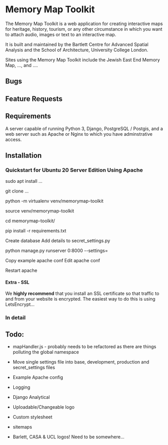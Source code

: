 # Memory Map Toolkit

The Memory Map Toolkit is a web application for creating interactive maps for heritage, history, tourism, or any other circumstance in which you want to attach audio, images or text to an interactive map.

It is built and maintained by the Bartlett Centre for Advanced Spatial Analysis and the School of Architecture, University College London.

Sites using the Memory Map Toolkit include the Jewish East End Memory Map, ..., and ....

## Bugs

## Feature Requests


## Requirements

A server capable of running Python 3, Django, PostgreSQL / Postgis, and a web server such as Apache or Nginx to which you have adminstrative access.

## Installation

### Quickstart for Ubuntu 20 Server Edition Using Apache


sudo apt install ...

git clone ...

python -m virtualenv venv/memorymap-toolkit

source venv/memorymap-toolkit

cd memorymap-toolkit/

pip install -r requirements.txt

Create database
Add details to secret_settings.py

python manage.py runserver 0:8000 --settings=

Copy example apache conf
Edit apache conf

Restart apache


#### Extra - SSL

We **highly recommend** that you install an SSL certificate so that traffic to and from your website is encrypted. The easiest way to do this is using LetsEncrypt...






### In detail





## Todo:




- mapHandler.js - probably needs to be refactored as there are things polluting the global namespace

- Move single settings file into base, development, production and secret_settings files

- Example Apache config

- Logging

- Django Analytical

- Uploadable/Changeable logo

- Custom stylesheet

- sitemaps

- Barlett, CASA & UCL logos! Need to be somewhere...